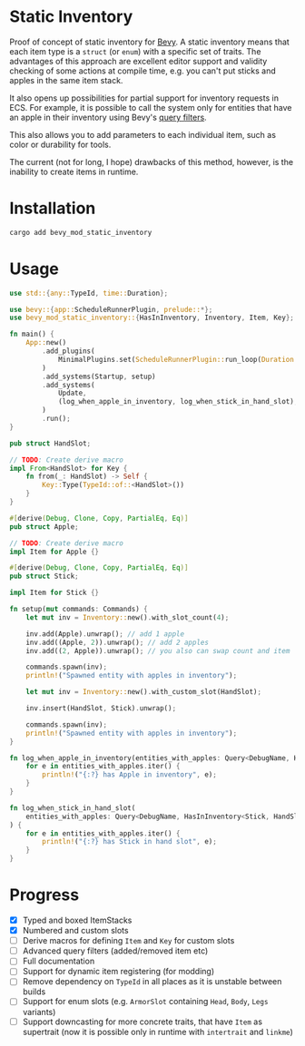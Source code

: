# Static Inventory

Proof of concept of static inventory for [Bevy](https://bevyengine.org/). A static inventory means that each item type is a `struct` (or `enum`) with a specific set of traits. The advantages of this approach are excellent editor support and validity checking of some actions at compile time, e.g. you can't put sticks and apples in the same item stack.

It also opens up possibilities for partial support for inventory requests in ECS. For example, it is possible to call the system only for entities that have an apple in their inventory using Bevy's [query filters](https://docs.rs/bevy/latest/bevy/ecs/prelude/struct.Query.html#query-filtering).

This also allows you to add parameters to each individual item, such as color or durability for tools.

The current (not for long, I hope) drawbacks of this method, however, is the inability to create items in runtime.

# Installation

```bash
cargo add bevy_mod_static_inventory
```

# Usage

```rust
use std::{any::TypeId, time::Duration};

use bevy::{app::ScheduleRunnerPlugin, prelude::*};
use bevy_mod_static_inventory::{HasInInventory, Inventory, Item, Key};

fn main() {
    App::new()
        .add_plugins(
            MinimalPlugins.set(ScheduleRunnerPlugin::run_loop(Duration::from_secs_f64(1.0))),
        )
        .add_systems(Startup, setup)
        .add_systems(
            Update,
            (log_when_apple_in_inventory, log_when_stick_in_hand_slot),
        )
        .run();
}

pub struct HandSlot;

// TODO: Create derive macro
impl From<HandSlot> for Key {
    fn from(_: HandSlot) -> Self {
        Key::Type(TypeId::of::<HandSlot>())
    }
}

#[derive(Debug, Clone, Copy, PartialEq, Eq)]
pub struct Apple;

// TODO: Create derive macro
impl Item for Apple {}

#[derive(Debug, Clone, Copy, PartialEq, Eq)]
pub struct Stick;

impl Item for Stick {}

fn setup(mut commands: Commands) {
    let mut inv = Inventory::new().with_slot_count(4);

    inv.add(Apple).unwrap(); // add 1 apple
    inv.add((Apple, 2)).unwrap(); // add 2 apples
    inv.add((2, Apple)).unwrap(); // you also can swap count and item

    commands.spawn(inv);
    println!("Spawned entity with apples in inventory");

    let mut inv = Inventory::new().with_custom_slot(HandSlot);

    inv.insert(HandSlot, Stick).unwrap();

    commands.spawn(inv);
    println!("Spawned entity with apples in inventory");
}

fn log_when_apple_in_inventory(entities_with_apples: Query<DebugName, HasInInventory<Apple>>) {
    for e in entities_with_apples.iter() {
        println!("{:?} has Apple in inventory", e);
    }
}

fn log_when_stick_in_hand_slot(
    entities_with_apples: Query<DebugName, HasInInventory<Stick, HandSlot>>,
) {
    for e in entities_with_apples.iter() {
        println!("{:?} has Stick in hand slot", e);
    }
}


```

# Progress

- [x] Typed and boxed ItemStacks
- [x] Numbered and custom slots
- [ ] Derive macros for defining `Item` and `Key` for custom slots
- [ ] Advanced query filters (added/removed item etc)
- [ ] Full documentation
- [ ] Support for dynamic item registering (for modding)
- [ ] Remove dependency on `TypeId` in all places as it is unstable between builds
- [ ] Support for enum slots (e.g. `ArmorSlot` containing `Head`, `Body`, `Legs` variants)
- [ ] Support downcasting for more concrete traits, that have `Item` as supertrait (now it is possible only in runtime with `intertrait` and `linkme`)
